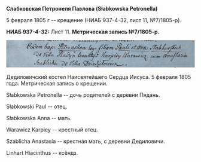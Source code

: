 **Слабковская Петронеля Павлова (Słabkowska Petronella)**

5 февраля 1805 г -- крещение (НИАБ 937-4-32, лист 11, №7/1805-р).

**НИАБ 937-4-32:** Лист 11. **Метрическая запись №7/1805-р.**

![](./media/62e27c7e6109f67577906aeed413488e0fd547fa.png)

Дедиловичский костел Наисвятейшего Сердца Иисуса. 5 февраля 1805 года.
Метрическая запись о крещении.

Słabkowska Petronella -- дочь родителей с деревни Пядань.

Słabkowski Paul -- отец.

Słabkowska Anna -- мать.

Warawicz Karpiey -- крестный отец.

Szablicha Anastasia -- крестная мать, с деревни Дедиловичи.

Linhart Hiacinthus -- ксёндз.
